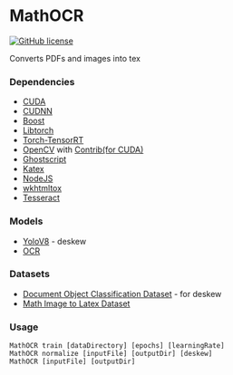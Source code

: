 # MathOCR
[![GitHub license](https://img.shields.io/github/license/mashape/apistatus.svg?style=flat-square)](http://goldsborough.mit-license.org)

Converts PDFs and images into tex

### Dependencies
- [CUDA](https://developer.nvidia.com/cuda-downloads)
- [CUDNN](https://developer.nvidia.com/cudnn)
- [Boost](https://www.boost.org/users/download/)
- [Libtorch](https://pytorch.org/get-started/locally/) 
- [Torch-TensorRT](https://github.com/pytorch/TensorRT)
- [OpenCV](https://github.com/opencv/opencv) with [Contrib(for CUDA)](https://github.com/opencv/opencv_contrib)
- [Ghostscript](https://ghostscript.com/releases/gsdnld.html)
- [Katex](https://github.com/KaTeX/KaTeX)
- [NodeJS](https://github.com/nodejs/node)
- [wkhtmltox](https://wkhtmltopdf.org/downloads.html)
- [Tesseract](https://github.com/tesseract-ocr/tesseract)

### Models
- [YoloV8](https://github.com/ultralytics/ultralytics) - deskew
- [OCR](https://arxiv.org/ftp/arxiv/papers/1908/1908.11415.pdf)

### Datasets
- [Document Object Classification Dataset](https://universe.roboflow.com/mathocr/classify-e5mwr) - for deskew 
- [Math Image to Latex Dataset](https://zenodo.org/record/56198#.V2px0jXT6eA)

### Usage
```
MathOCR train [dataDirectory] [epochs] [learningRate]
MathOCR normalize [inputFile] [outputDir] [deskew]
MathOCR [inputFile] [outputDir]
```
